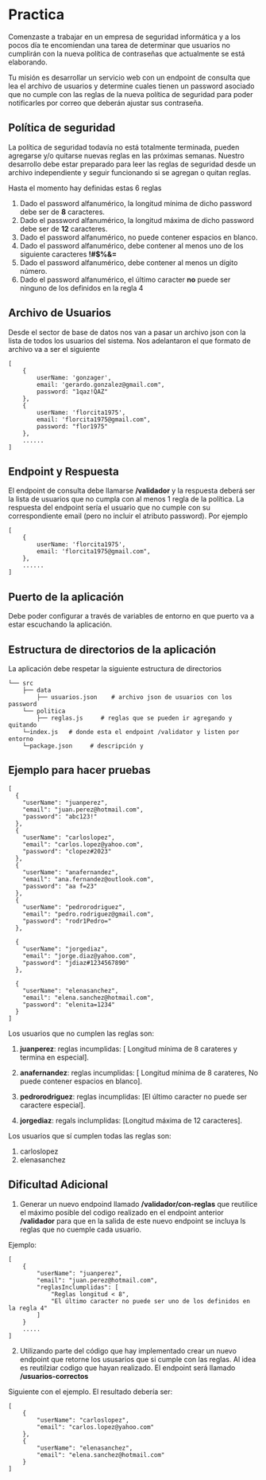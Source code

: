 # Practica

Comenzaste a trabajar en un empresa de seguridad informática y a los pocos día te encomiendan una tarea de determinar que usuarios no cumplirán con la nueva política de contraseñas que actualmente se está elaborando.

Tu misión es desarrollar un servicio web con un endpoint de consulta que lea el archivo de usuarios y determine cuales tienen un password asociado que no cumple con las reglas de la nueva política de seguridad para poder notificarles por correo que deberán ajustar sus contraseña.

## Política de seguridad

La política de seguridad todavía no está totalmente terminada, pueden agregarse y/o quitarse nuevas reglas en las próximas semanas. Nuestro desarrollo debe estar preparado para leer las reglas de seguridad desde un archivo independiente y seguir funcionando si se agregan o quitan reglas.

Hasta el momento hay definidas estas 6 reglas

1. Dado el password alfanumérico, la longitud mínima de dicho password debe ser de **8** caracteres.
2. Dado el password alfanumérico, la longitud máxima de dicho password debe ser de **12** caracteres.
3. Dado el password alfanumérico, no puede contener espacios en blanco.
4. Dado el password alfanumérico, debe contener al menos uno de los siguiente caracteres **!#$%&=**
5. Dado el password alfanumérico, debe contener al menos un dígito número.
6. Dado el password alfanumérico, el último caracter **no** puede ser ninguno de los definidos en la regla 4

## Archivo de Usuarios

Desde el sector de base de datos nos van a pasar un archivo json con la lista de todos los usuarios del sistema. Nos adelantaron el que formato de archivo va a ser el siguiente

```
[
    {
        userName: 'gonzager',
        email: 'gerardo.gonzalez@gmail.com",
        password: "1qaz!QAZ"
    },
    {
        userName: 'florcita1975',
        email: 'florcita1975@gmail.com",
        password: "flor1975"
    },
    ......
]
```

## Endpoint y Respuesta

El endpoint de consulta debe llamarse **/validador** y la respuesta deberá ser la lista de usuarios que no cumpla con al menos 1 regla de la política. La respuesta del endpoint sería el usuario que no cumple con su correspondiente email (pero no incluir el atributo password). Por ejemplo

```
[
    {
        userName: 'florcita1975',
        email: 'florcita1975@gmail.com",
    },
    ......
]
```

## Puerto de la aplicación

Debe poder configurar a través de variables de entorno en que puerto va a estar escuchando la aplicación.

## Estructura de directorios de la aplicación

La aplicación debe respetar la siguiente estructura de directorios

```
└── src
    ├── data
        ├── usuarios.json    # archivo json de usuarios con los password
    └── politica
        ├── reglas.js     # reglas que se pueden ir agregando y quitando
    └─index.js   # donde esta el endpoint /validator y listen por entorno
    └─package.json     # descripción y
```

## Ejemplo para hacer pruebas

```
[
  {
    "userName": "juanperez",
    "email": "juan.perez@hotmail.com",
    "password": "abc123!"
  },
  {
    "userName": "carloslopez",
    "email": "carlos.lopez@yahoo.com",
    "password": "clopez#2023"
  },
  {
    "userName": "anafernandez",
    "email": "ana.fernandez@outlook.com",
    "password": "aa f=23"
  },
  {
    "userName": "pedrorodriguez",
    "email": "pedro.rodriguez@gmail.com",
    "password": "rodr1Pedro="
  },

  {
    "userName": "jorgediaz",
    "email": "jorge.diaz@yahoo.com",
    "password": "jdiaz#1234567890"
  },

  {
    "userName": "elenasanchez",
    "email": "elena.sanchez@hotmail.com",
    "password": "elenita=1234"
  }
]
```

Los usuarios que no cumplen las reglas son:

1.  **juanperez**: reglas incumplidas: [ Longitud mínima de 8 carateres y termina en especial].

2.  **anafernandez**: reglas incumplidas: [ Longitud mínima de 8 carateres, No puede contener espacios en blanco].

3.  **pedrorodriguez**: reglas incumplidas: [El último caracter no puede ser caractere especial].

4.  **jorgediaz**: regals inclumplidas: [Longitud máxima de 12 caracteres].

Los usuarios que sí cumplen todas las reglas son:

1. carloslopez
2. elenasanchez

## Dificultad Adicional

1. Generar un nuevo endpoind llamado **/validador/con-reglas** que reutilice el máximo posible del codigo realizado en el endpoint anterior **/validador** para que en la salida de este nuevo endpoint se incluya ls reglas que no cuemple cada usuario.

Ejemplo:

```
[
    {
        "userName": "juanperez",
        "email": "juan.perez@hotmail.com",
        "reglasInclumplidas": [
            "Reglas longitud < 8",
            "El último caracter no puede ser uno de los definidos en la regla 4"
        ]
    }
    .....
]
```

2. Utilizando parte del código que hay implementado crear un nuevo endpoint que retorne los ususarios que si cumple con las reglas. Al idea es reutilziar codigo que hayan realizado. El endpoint será llamado **/usuarios-correctos**

Siguiente con el ejemplo. El resultado debería ser:

```
[
    {
        "userName": "carloslopez",
        "email": "carlos.lopez@yahoo.com"
    },
    {
        "userName": "elenasanchez",
        "email": "elena.sanchez@hotmail.com"
    }
]
```
